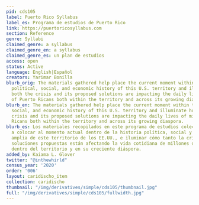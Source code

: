 ```yaml
---
pid: cds105
label: Puerto Rico Syllabus
label_es: Programa de estudios de Puerto Rico
link: https://puertoricosyllabus.com
section: Reference
genre: Syllabi
claimed_genre: a syllabus
claimed_genre_en: a syllabus
claimed_genre_es: un plan de estudios
access: open
status: Active
language: English|Español
creators: Yarimar Bonilla
blurb_orig: The materials gathered help place the current moment within the larger
  political, social, and economic history of this U.S. territory and illuminate how
  both the crisis and its proposed solutions are impacting the daily lives of millions
  of Puerto Ricans both within the territory and across its growing diaspora.
blurb_en: The materials gathered help place the current moment within the larger political,
  social, and economic history of this U.S. territory and illuminate how both the
  crisis and its proposed solutions are impacting the daily lives of millions of Puerto
  Ricans both within the territory and across its growing diaspora.
blurb_es: Los materiales recopilados en este programa de estudios colectivo ayudan
  a colocar al momento actual dentro de la historia política, social y económica más
  amplia de este territorio de los EE.UU., e iluminar cómo tanto la crisis como sus
  soluciones propuestas están afectando la vida cotidiana de millones de puertorriqueños
  dentro del territorio y en su creciente diáspora.
added_by: Kaiama L. Glover
twitter: "@inthewhirld"
census_year: '2020'
order: '006'
layout: caridischo_item
collection: caridischo
thumbnail: "/img/derivatives/simple/cds105/thumbnail.jpg"
full: "/img/derivatives/simple/cds105/fullwidth.jpg"
---
```

